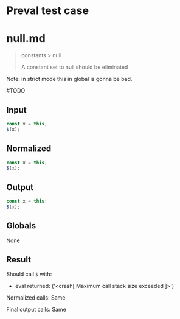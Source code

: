 # Preval test case

# null.md

> constants > null
>
> A constant set to null should be eliminated

Note: in strict mode this in global is gonna be bad.

#TODO

## Input

`````js filename=intro
const x = this;
$(x);
`````

## Normalized

`````js filename=intro
const x = this;
$(x);
`````

## Output

`````js filename=intro
const x = this;
$(x);
`````

## Globals

None

## Result

Should call `$` with:
 - eval returned: ('<crash[ Maximum call stack size exceeded ]>')

Normalized calls: Same

Final output calls: Same
